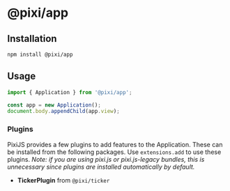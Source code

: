 # @pixi/app

## Installation

```bash
npm install @pixi/app
```

## Usage

```js
import { Application } from '@pixi/app';

const app = new Application();
document.body.appendChild(app.view);
```

### Plugins

PixiJS provides a few plugins to add features to the Application. These can be installed from the following packages. Use `extensions.add` to use these plugins. _Note: if you are using pixi.js or pixi.js-legacy bundles, this is unnecessary since plugins are installed automatically by default._

* **TickerPlugin** from `@pixi/ticker`
